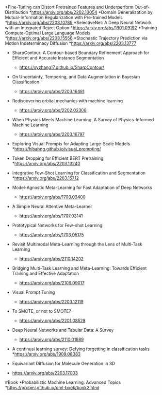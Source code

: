 *Fine-Tuning can Distort Pretrained Features and Underperform Out-of-Distribution
 *https://arxiv.org/abs/2202.10054
*Domain Generalization by Mutual-Information Regularization with Pre-trained Models
 *https://arxiv.org/abs/2203.10789
*SelectiveNet: A Deep Neural Network with an Integrated Reject Option
 *https://arxiv.org/abs/1901.09192
*Training Compute-Optimal Large Language Models
 *https://arxiv.org/abs/2203.15556
*Stochastic Trajectory Prediction via Motion Indeterminacy Diffusion
 *https://arxiv.org/abs/2203.13777

* SharpContour: A Contour-based Boundary Refinement Approach for Efficient and Accurate Instance Segmentation
  * https://xyzhang17.github.io/SharpContour/

* On Uncertainty, Tempering, and Data Augmentation in Bayesian Classification
  * https://arxiv.org/abs/2203.16481

* Rediscovering orbital mechanics with machine learning
  * https://arxiv.org/abs/2202.02306

* When Physics Meets Machine Learning: A Survey of Physics-Informed Machine Learning
  * https://arxiv.org/abs/2203.16797
  
* Exploring Visual Prompts for Adapting Large-Scale Models
 *https://hjbahng.github.io/visual_prompting/

* Token Dropping for Efficient BERT Pretraining
 *https://arxiv.org/abs/2203.13240
 
* Integrative Few-Shot Learning for Classification and Segmentation
 *https://arxiv.org/abs/2203.15712

* Model-Agnostic Meta-Learning for Fast Adaptation of Deep Networks
  * https://arxiv.org/abs/1703.03400

* A Simple Neural Attentive Meta-Learner
  * https://arxiv.org/abs/1707.03141

* Prototypical Networks for Few-shot Learning
  * https://arxiv.org/abs/1703.05175
* Revisit Multimodal Meta-Learning through the Lens of Multi-Task Learning
  * https://arxiv.org/abs/2110.14202

* Bridging Multi-Task Learning and Meta-Learning: Towards Efficient Training and Effective Adaptation
  * https://arxiv.org/abs/2106.09017

* Visual Prompt Tuning
  * https://arxiv.org/abs/2203.12119
* To SMOTE, or not to SMOTE?
  * https://arxiv.org/abs/2201.08528
  
* Deep Neural Networks and Tabular Data: A Survey
  * https://arxiv.org/abs/2110.01889

* A continual learning survey: Defying forgetting in classification tasks
 *https://arxiv.org/abs/1909.08383
* Equivariant Diffusion for Molecule Generation in 3D
 * https://arxiv.org/abs/2203.17003

#Book
*Probabilistic Machine Learning: Advanced Topics
 *https://probml.github.io/pml-book/book2.html
